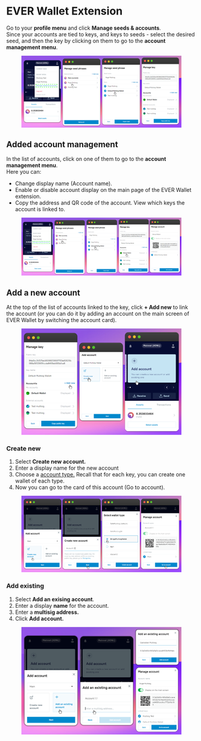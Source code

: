# EVER Wallet Extension

Go to your **profile menu** and click **Manage seeds & accounts**. \
Since your accounts are tied to keys, and keys to seeds - select the desired seed, and then the key by clicking on them to go to the **account management menu**.

<figure><img src="../../.gitbook/assets/image (43) (2).png" alt=""><figcaption></figcaption></figure>

## Added account management

In the list of accounts, click on one of them to go to the **account management menu**. \
Here you can:&#x20;

* Change display name (Account name).
* Enable or disable account display on the main page of the EVER Wallet extension.&#x20;
* Copy the address and QR code of the account. View which keys the account is linked to.

<figure><img src="../../.gitbook/assets/image (48).png" alt=""><figcaption></figcaption></figure>

## Add a new account

At the top of the list of accounts linked to the key, click **+ Add new** to link the account (or you can do it by adding an account on the main screen of EVER Wallet by switching the account card).

<figure><img src="../../.gitbook/assets/image (59).png" alt=""><figcaption></figcaption></figure>

### Create new

1. Select **Create new account.**&#x20;
2. Enter a display name for the new account&#x20;
3. Choose a [account type.](../../getting-started/install-and-singing-in/types-of-account.md) Recall that for each key, you can create one wallet of each type.&#x20;
4. Now you can go to the card of this account (Go to account).

<figure><img src="../../.gitbook/assets/image (58).png" alt=""><figcaption></figcaption></figure>

### Add existing

1. Select **Add an exising account**.
2. Enter a display **name** for the account.
3. Enter a **multisig address.**
4. Click **Add account.**

<figure><img src="../../.gitbook/assets/image (55).png" alt=""><figcaption></figcaption></figure>

